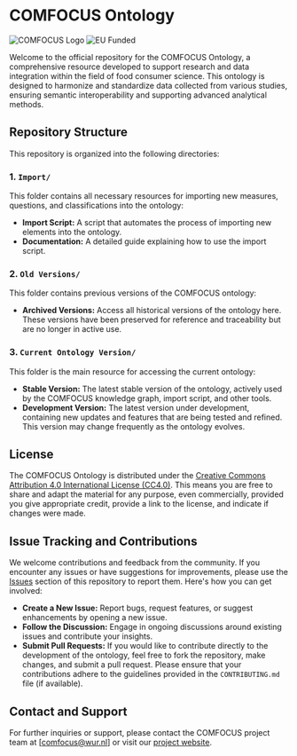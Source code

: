 # COMFOCUS Ontology

![COMFOCUS Logo](https://github.com/your-repo-path/images.png) ![EU Funded](https://github.com/your-repo-path/eu_funded_en.jpg)

Welcome to the official repository for the COMFOCUS Ontology, a comprehensive resource developed to support research and data integration within the field of food consumer science. This ontology is designed to harmonize and standardize data collected from various studies, ensuring semantic interoperability and supporting advanced analytical methods.

## Repository Structure

This repository is organized into the following directories:

### 1. `Import/`
This folder contains all necessary resources for importing new measures, questions, and classifications into the ontology:
- **Import Script:** A script that automates the process of importing new elements into the ontology.
- **Documentation:** A detailed guide explaining how to use the import script.

### 2. `Old Versions/`
This folder contains previous versions of the COMFOCUS ontology:
- **Archived Versions:** Access all historical versions of the ontology here. These versions have been preserved for reference and traceability but are no longer in active use.

### 3. `Current Ontology Version/`
This folder is the main resource for accessing the current ontology:
- **Stable Version:** The latest stable version of the ontology, actively used by the COMFOCUS knowledge graph, import script, and other tools.
- **Development Version:** The latest version under development, containing new updates and features that are being tested and refined. This version may change frequently as the ontology evolves.

## License

The COMFOCUS Ontology is distributed under the [Creative Commons Attribution 4.0 International License (CC4.0)](https://creativecommons.org/licenses/by/4.0/). This means you are free to share and adapt the material for any purpose, even commercially, provided you give appropriate credit, provide a link to the license, and indicate if changes were made.

## Issue Tracking and Contributions

We welcome contributions and feedback from the community. If you encounter any issues or have suggestions for improvements, please use the [Issues](https://github.com/your-repo/issues) section of this repository to report them. Here's how you can get involved:
- **Create a New Issue:** Report bugs, request features, or suggest enhancements by opening a new issue.
- **Follow the Discussion:** Engage in ongoing discussions around existing issues and contribute your insights.
- **Submit Pull Requests:** If you would like to contribute directly to the development of the ontology, feel free to fork the repository, make changes, and submit a pull request. Please ensure that your contributions adhere to the guidelines provided in the `CONTRIBUTING.md` file (if available).

## Contact and Support

For further inquiries or support, please contact the COMFOCUS project team at [comfocus@wur.nl] or visit our [project website](https://comfocus.eu/).
